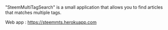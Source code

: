 "SteemMultiTagSearch" is a small application that allows you to find articles that matches multiple tags.

Web app : https://steemmts.herokuapp.com
